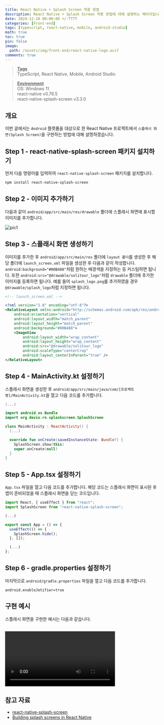 ```yaml
---
title: React Native + Splash Screen 적용 방법
description: React Native + Splash Screen 적용 방법에 대해 설명하는 페이지입니다.
date: 2024-12-28 00:00:00 +/-TTTT
categories: [Front-end]
tags: [typescript, react-native, mobile, android-studio]
math: true
toc: true
pin: false
image:
  path: /assets/img/front-end/react-native-logo.avif
comments: true
---
```


<blockquote class="prompt-info"><p><strong><u>Tags</u></strong> <br> TypeScript, React Native, Mobile, Android Studio</p></blockquote>

<blockquote class="prompt-info"><p><strong><u>Environment</u></strong> <br>
OS: Windows 11 <br>
react-native v0.76.5 <br>
react-native-splash-screen v3.3.0 </p></blockquote>

## 개요

이번 글에서는 `Android` 플랫폼을 대상으로 한 React Native 프로젝트에서 `스플래시 화면(Splash Screen)`을 구현하는 방법에 대해 설명하겠습니다.

## Step 1 - react-native-splash-screen 패키지 설치하기

먼저 다음 명령어를 입력하여 `react-native-splash-screen` 패키지를 설치합니다.

```bash
npm install react-native-splash-screen
```

## Step 2 - 이미지 추가하기

다음과 같이 `android/app/src/main/res/drawable` 폴더에 스플래시 화면에 표시할 이미지를 추가합니다.

<img src="/assets/img/front-end/react-native-splash-screen/pic1.avif" alt="pic1" />

## Step 3 - 스플래시 화면 생성하기

이미지를 추가한 후 `android/app/src/main/res` 폴더에 `layout 폴더`를 생성한 후 해당 폴더에 `launch_screen.xml` 파일을 생성한 후 다음과 같이 작성합니다. `android:background="#00B488"`처럼 원하는 배경색을 지정하는 등 커스텀하면 됩니다. 또한 `android:src="@drawable/solitour_logo"`처럼 `drawable` 폴더에 추가한 이미지를 등록하면 됩니다. 예를 들어 `splash_logo.png`를 추가하였을 경우 `@drawable/splash_logo`처럼 지정하면 됩니다.

```xml
<!-- launch_screen.xml -->

<?xml version="1.0" encoding="utf-8"?>
<RelativeLayout xmlns:android="http://schemas.android.com/apk/res/android"
    android:orientation="vertical"
    android:layout_width="match_parent"
    android:layout_height="match_parent"
    android:background="#00B488">
    <ImageView
        android:layout_width="wrap_content"
        android:layout_height="wrap_content"
        android:src="@drawable/solitour_logo"
        android:scaleType="centerCrop"
        android:layout_centerInParent="true" />
</RelativeLayout>
```

## Step 4 - MainActivity.kt 설정하기

스플래시 화면을 생성한 후 `android/app/src/main/java/com/[프로젝트 명]/MainActivity.kt`을 열고 다음 코드를 추가합니다.

```kotlin
(...)

import android.os.Bundle
import org.devio.rn.splashscreen.SplashScreen

class MainActivity : ReactActivity() {
  (...)

  override fun onCreate(savedInstanceState: Bundle?) {
    SplashScreen.show(this)
    super.onCreate(null)
  }
}

```

## Step 5 - App.tsx 설정하기

`App.tsx` 파일을 열고 다음 코드를 추가합니다. 해당 코드는 스플래시 화면이 표시된 후 앱이 준비되었을 때 스플래시 화면을 닫는 코드입니다.

```typescript
import React, { useEffect } from "react";
import SplashScreen from "react-native-splash-screen";

(...)

export const App = () => {
  useEffect(() => {
    SplashScreen.hide();
  }, []);

  (...)
};
```

## Step 6 - gradle.properties 설정하기

마지막으로 `android/gradle.properties` 파일을 열고 다음 코드를 추가합니다.

```properties
android.enableJetifier=true
```

## 구현 예시

스플래시 화면을 구현한 예시는 다음과 같습니다.

<br/>

<video width="360" controls> 
<source src="/assets/video/front-end/react-native-splash-screen/video1.webm" type="video/webm" />
Your browser does not support the video format. Please try a different browser.
</video>

## 참고 자료

- <a href="https://github.com/crazycodeboy/react-native-splash-screen" target="_blank">react-native-splash-screen</a>
- <a href="https://blog.logrocket.com/building-splash-screens-react-native/#building-splash-screen-android" target="_blank">Building splash screens in React Native</a>
